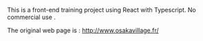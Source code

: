 This is a front-end training project using React with Typescript.
No commercial use .

The original web page is : http://www.osakavillage.fr/